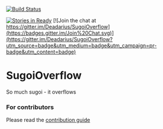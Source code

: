 [![Build Status](https://travis-ci.org/Deadarius/SugoiOverflow.svg?branch=master)](https://travis-ci.org/Deadarius/SugoiOverflow)

[![Stories in Ready](https://badge.waffle.io/Deadarius/SugoiOverflow.png?label=ready&title=Ready)](https://waffle.io/Deadarius/SugoiOverflow)
[![Join the chat at https://gitter.im/Deadarius/SugoiOverflow](https://badges.gitter.im/Join%20Chat.svg)](https://gitter.im/Deadarius/SugoiOverflow?utm_source=badge&utm_medium=badge&utm_campaign=pr-badge&utm_content=badge)

# SugoiOverflow
So much sugoi - it overflows

### For contributors
Please read the [contribution guide](./CONTRIBUTING.md)
